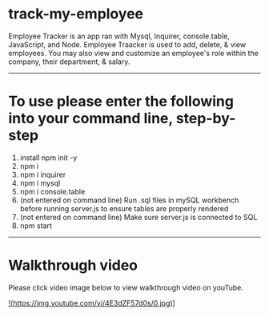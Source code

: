 # track-my-employee

Employee Tracker is an app ran with Mysql, Inquirer, console.table, JavaScript, and Node. Employee Traacker is used to add, delete, & view employees. You may also view and customize an employee's role within the company, their department, & salary. 

--------------------------------------------------

# To use please enter the following into your command line, step-by-step
1. install npm init -y
2. npm i
3. npm i inquirer
4. npm i mysql
5. npm i console.table
6. (not entered on command line) Run .sql files in mySQL workbench before running server.js to ensure tables are properly rendered
7. (not entered on command line) Make sure server.js is connected to SQL
9. npm start

--------------------------------------------------

# Walkthrough video

Please click video image below to view walkthrough video on youTube.

[!(https://img.youtube.com/vi/4E3dZF57d0s/0.jpg)](https://www.youtube.com/watch?v=4E3dZF57d0s)]

